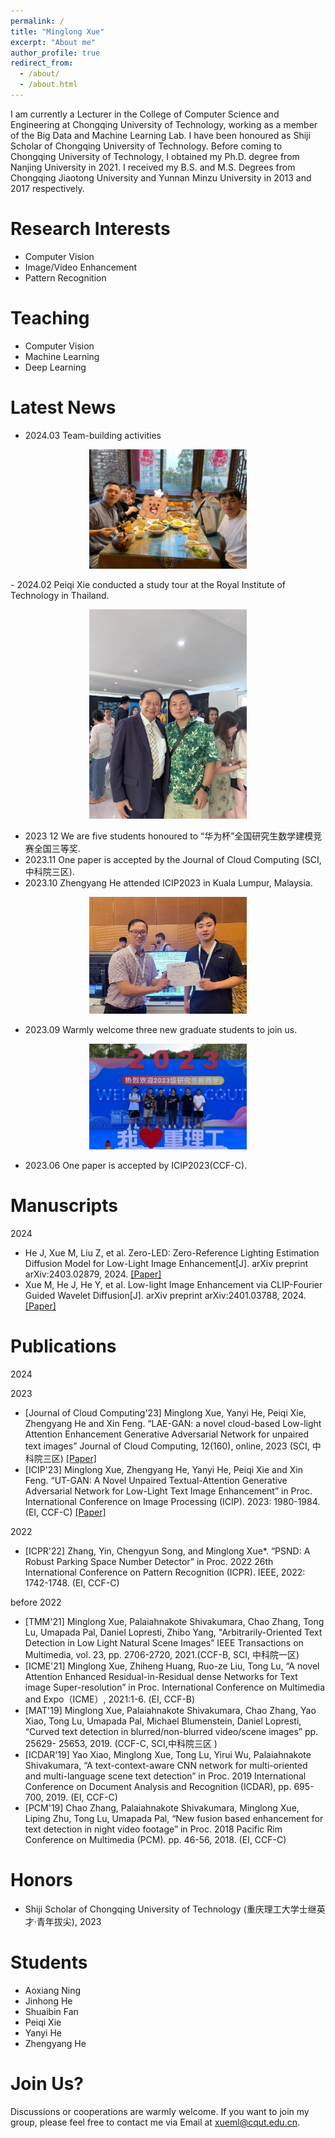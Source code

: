 ```yaml
---
permalink: /
title: "Minglong Xue"
excerpt: "About me"
author_profile: true
redirect_from: 
  - /about/
  - /about.html
---
```


I am currently a Lecturer in the College of Computer Science and Engineering at Chongqing University of Technology, working as a member of the Big Data and Machine Learning Lab. I have been honoured as Shiji Scholar of Chongqing University of Technology. Before coming to Chongqing University of Technology, I obtained my Ph.D. degree from Nanjing University in 2021. I received my B.S. and M.S. Degrees from Chongqing Jiaotong University and Yunnan Minzu University in 2013 and 2017 respectively.

<!--
[中文版本](https://minglongxue.github.io/index2.html)
-->

Research Interests
======
- Computer Vision
- Image/Video Enhancement
- Pattern Recognition


Teaching
======
- Computer Vision
- Machine Learning
- Deep Learning


Latest News
======
<!-- - 2024.01   One paper is submitted to Siggraph2024.
-->
- 2024.03 Team-building activities
<p align = "center">    
<img  src="/images/team_building.jpg" width="50%" />
</p>
- 2024.02 Peiqi Xie conducted a study tour at the Royal Institute of Technology in Thailand.
<p align = "center">    
<img  src="/images/Xiepeiqi_visiting.jpg" width="50%" />
</p>
  
- 2023 12   We are five students honoured to “华为杯”全国研究生数学建模竞赛全国三等奖.
- 2023.11   One paper is accepted by the Journal of Cloud Computing (SCI,中科院三区).
- 2023.10   Zhengyang He attended ICIP2023 in Kuala Lumpur, Malaysia.
<p align = "center">    
<img  src="/images/hezhengyang202310.png" width="50%" />
</p>

- 2023.09   Warmly welcome three new graduate students to join us.
<p align = "center">    
<img  src="/images/team202309.png" width="50%" />
</p>

- 2023.06   One paper is accepted by ICIP2023(CCF-C).

Manuscripts
======
2024
- He J, Xue M, Liu Z, et al. Zero-LED: Zero-Reference Lighting Estimation Diffusion Model for Low-Light Image Enhancement[J]. arXiv preprint arXiv:2403.02879, 2024. [[Paper]](https://arxiv.org/html/2403.02879v1)
- Xue M, He J, He Y, et al. Low-light Image Enhancement via CLIP-Fourier Guided Wavelet Diffusion[J]. arXiv preprint arXiv:2401.03788, 2024. [[Paper]](https://arxiv.org/html/2401.03788v1)


Publications
======
2024
<!-- - [arXiv'24] Minglong Xue, Jinhong He, Yanyi He, Zhipu Liu, Wenhai Wang and Mingliang Zhou. Low-light Image Enhancement via CLIP-Fourier Guided Wavelet Diffusion[J]. arXiv preprint arXiv:2401.03788, 2024.[[Paper]](https://arxiv.org/pdf/2401.03788.pdf)[[Code]](https://github.com/He-Jinhong/CFWD)
-->
2023
- [Journal of Cloud Computing'23] Minglong Xue, Yanyi He, Peiqi Xie, Zhengyang He and Xin Feng. “LAE-GAN: a novel cloud-based Low-light Attention Enhancement Generative Adversarial Network for unpaired text images” Journal of Cloud Computing, 12(160), online, 2023 (SCI, 中科院三区) [[Paper]](https://link.springer.com/content/pdf/10.1186/s13677-023-00533-4.pdf)
- [ICIP'23] Minglong Xue, Zhengyang He, Yanyi He, Peiqi Xie and Xin Feng. “UT-GAN: A Novel Unpaired Textual-Attention Generative Adversarial Network for Low-Light Text Image Enhancement” in Proc. International Conference on Image Processing (ICIP). 2023: 1980-1984. (EI, CCF-C) [[Paper]](https://ieeexplore.ieee.org/document/10222221)

2022
- [ICPR'22] Zhang, Yin, Chengyun Song, and Minglong Xue*. “PSND: A Robust Parking Space Number Detector” in Proc. 2022 26th International Conference on Pattern Recognition (ICPR). IEEE, 2022: 1742-1748. (EI, CCF-C)

before 2022
- [TMM'21] Minglong Xue, Palaiahnakote Shivakumara, Chao Zhang, Tong Lu, Umapada Pal, Daniel Lopresti, Zhibo Yang, "Arbitrarily-Oriented Text Detection in Low Light Natural Scene Images” IEEE Transactions on Multimedia, vol. 23, pp. 2706-2720, 2021.(CCF-B, SCI, 中科院一区) 
- [ICME'21] Minglong Xue, Zhiheng Huang, Ruo-ze Liu, Tong Lu, “A novel Attention Enhanced Residual-in-Residual dense Networks for Text image Super-resolution” in Proc. International Conference on Multimedia and Expo（ICME）, 2021:1-6. (EI, CCF-B)
- [MAT'19] Minglong Xue, Palaiahnakote Shivakumara, Chao Zhang, Yao Xiao, Tong Lu, Umapada Pal, Michael Blumenstein, Daniel Lopresti, “Curved text detection in blurred/non-blurred video/scene images” pp. 25629- 25653, 2019. (CCF-C, SCI,中科院三区 )
- [ICDAR'19] Yao Xiao, Minglong Xue, Tong Lu, Yirui Wu, Palaiahnakote Shivakumara, “A text-context-aware CNN network for multi-oriented and multi-language scene text detection” in Proc. 2019 International Conference on Document Analysis and Recognition (ICDAR), pp. 695-700, 2019. (EI, CCF-C)
- [PCM'19] Chao Zhang, Palaiahnakote Shivakumara, Minglong Xue, Liping Zhu, Tong Lu, Umapada Pal, “New fusion based enhancement for text detection in night video footage” in Proc. 2018 Pacific Rim Conference on Multimedia (PCM). pp. 46-56, 2018. (EI, CCF-C)

Honors
======
- Shiji Scholar of Chongqing University of Technology (重庆理工大学士继英才·青年拔尖), 2023

Students
======
- Aoxiang Ning
- Jinhong He
- Shuaibin Fan
- Peiqi Xie
- Yanyi He
- Zhengyang He


Join Us?
======
Discussions or cooperations are warmly welcome. If you want to join my group, please feel free to contact me via Email at xueml@cqut.edu.cn.
